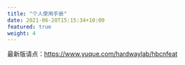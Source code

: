 ```yaml
---
title: "个人使用手册"
date: 2021-06-28T15:15:34+10:00
featured: true
weight: 4
---
```


最新版请点：https://www.yuque.com/hardwaylab/hbcnfeat